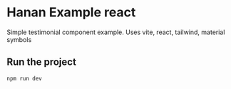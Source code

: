 # Hanan Example react

Simple testimonial component example. Uses vite, react, tailwind, material symbols

## Run the project

    npm run dev
